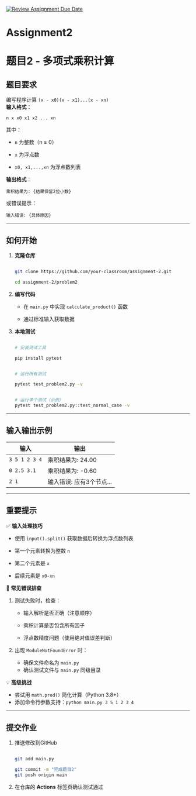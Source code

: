 [![Review Assignment Due Date](https://classroom.github.com/assets/deadline-readme-button-22041afd0340ce965d47ae6ef1cefeee28c7c493a6346c4f15d667ab976d596c.svg)](https://classroom.github.com/a/Gtfxm1mf)
# Assignment2
# 题目2 - 多项式乘积计算

## 题目要求

编写程序计算 `(x - x0)(x - x1)...(x - xn)`  
**输入格式**：  
```
n x x0 x1 x2 ... xn

```
其中：
- `n` 为整数（n ≥ 0）
- `x` 为浮点数

- `x0, x1,...,xn` 为浮点数列表

**输出格式**：  
```
乘积结果为: {结果保留2位小数}
```
或错误提示：
```
输入错误: {具体原因}
```

---

## 如何开始

1. **克隆仓库**
   ```bash

   git clone https://github.com/your-classroom/assignment-2.git

   cd assignment-2/problem2

   ```

2. **编写代码**
   - 在 `main.py` 中实现 `calculate_product()` 函数

   - 通过标准输入获取数据

3. **本地测试**
   ```bash

   # 安装测试工具

   pip install pytest

   
   # 运行所有测试

   pytest test_problem2.py -v

   
   # 运行单个测试（示例）
   pytest test_problem2.py::test_normal_case -v

   ```

---

## 输入输出示例

| 输入                    | 输出                      |
|-------------------------|--------------------------|
| `3 5 1 2 3 4`           | 乘积结果为: 24.00        |
| `0 2.5 3.1`             | 乘积结果为: -0.60        |
| `2 1`                   | 输入错误: 应有3个节点... |

---

## 重要提示

✅ **输入处理技巧**  
- 使用 `input().split()` 获取数据后转换为浮点数列表

- 第一个元素转换为整数 `n`
- 第二个元素是 `x`
- 后续元素是 `x0-xn`

🚨 **常见错误排查**  
1. 测试失败时，检查：
   - 输入解析是否正确（注意顺序）
   - 乘积计算是否包含所有因子

   - 浮点数精度问题（使用绝对值误差判断）

2. 出现 `ModuleNotFoundError` 时：
   - 确保文件命名为 `main.py`
   - 确认测试文件与 `main.py` 同级目录

💡 **高级挑战**  
- 尝试用 `math.prod()` 简化计算（Python 3.8+）
- 添加命令行参数支持：`python main.py 3 5 1 2 3 4`

---

## 提交作业

1. 推送修改到GitHub

   ```bash

   git add main.py

   git commit -m "完成题目2"
   git push origin main

   ```
2. 在仓库的 **Actions** 标签页确认测试通过
